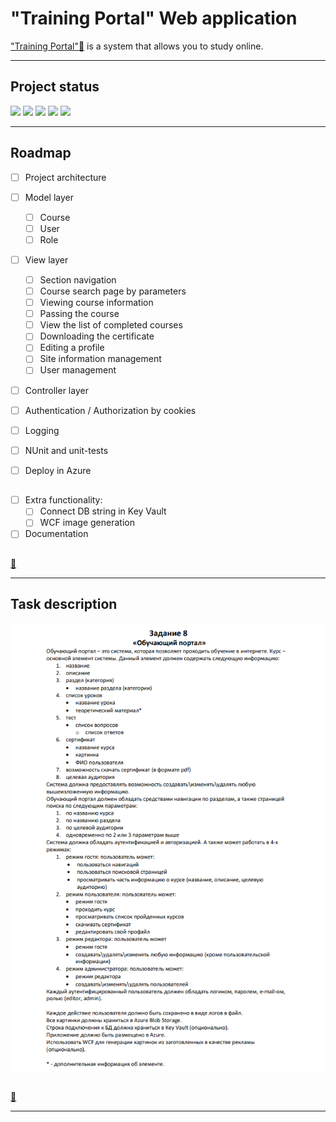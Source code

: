 # "Training Portal" Web application

["Training Portal"🔽](#task-description) is a system that allows you to study online.

***

## Project status
![](https://img.shields.io/badge/project%20completed-0%25-critical)
![](https://img.shields.io/badge/build-none-critical)
![](https://img.shields.io/badge/manual%20testing-none-critical)
![](https://img.shields.io/badge/coverage%20-0%25-critical)
![](https://img.shields.io/badge/documentation-0%25-critical)

***

## Roadmap

- [ ] Project architecture
- [ ] Model layer
  - [ ] Сourse
  - [ ] User
  - [ ] Role
- [ ] View layer
  - [ ] Section navigation
  - [ ] Сourse search page by parameters
  - [ ] Viewing course information
  - [ ] Passing the course
  - [ ] View the list of completed courses
  - [ ] Downloading the certificate
  - [ ] Editing a profile
  - [ ] Site information management
  - [ ] User management
- [ ] Controller layer

- [ ] Authentication / Authorization by cookies
- [ ] Logging
- [ ] NUnit and unit-tests
- [ ] Deploy in Azure

##
- [ ] Extra functionality:
  - [ ] Connect DB string in Key Vault
  - [ ] WCF image generation

- [ ] Documentation

##

[🔼](#training-portal-web-application)

***

## Task description ##

![Scheme](task.png)

##

[🔼](#training-portal-web-application)

***
